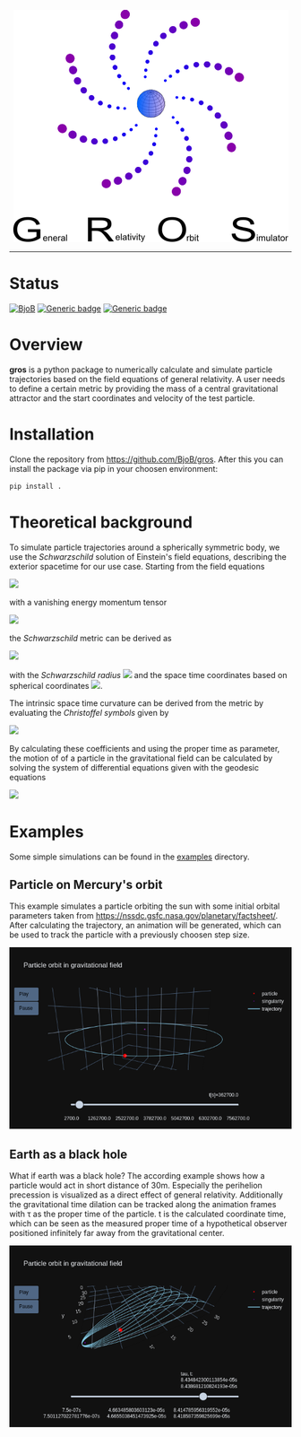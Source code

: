 <p align="center">
  <img src="doc/gros_logo.png">
</p>

-----------------

# Status

<!--[![BjoB](https://circleci.com/gh/BjoB/gros.svg?style=shield)](https://circleci.com/gh/BjoB/gros)-->
<!--[![PyPI Latest Release](https://img.shields.io/pypi/v/gros.svg)](https://pypi.org/project/gros/)-->
[![BjoB](https://img.shields.io/circleci/build/github/BjoB/gros/master.svg?style=flat-square&logo=circleci)](https://circleci.com/gh/BjoB/gros)
[![Generic badge](https://img.shields.io/badge/powered%20by-astropy-blue.svg)](https://img.shields.io/badge/powered--by-astropy-blue)
[![Generic badge](https://img.shields.io/badge/powered%20by-plotly-blue.svg)](https://img.shields.io/badge/powered--by-plotly-blue)

# Overview

**gros** is a python package to numerically calculate and simulate particle trajectories based on the field equations of general relativity. A user needs to define a certain metric by providing the mass of a central gravitational attractor and the start coordinates and velocity of the test particle.

# Installation

Clone the repository from <https://github.com/BjoB/gros>. After this you can install the package via pip in your choosen environment:

```sh
pip install .
```

# Theoretical background

To simulate particle trajectories around a spherically symmetric body, we use the *Schwarzschild* solution of Einstein's field equations, describing the exterior spacetime for our use case. Starting from the field equations 

<img src="https://render.githubusercontent.com/render/math?math=\large R_{\mu\nu}-\frac{1}{2}g_{\mu\nu}R=\frac{8\pi%20G}{c^4}T_{\mu\nu}">

with a vanishing energy momentum tensor 

<img src="https://render.githubusercontent.com/render/math?math=\large T_{\mu\nu}=0">

the *Schwarzschild* metric can be derived as

<img src="https://render.githubusercontent.com/render/math?math=\large ds^2=g_{\mu\nu}dx^\mu dx^\nu=c^2 (1-\frac{r_s}{r})dt^2-\frac{1}{1-r_s/r}dr^2-r^2d\theta^2-r^2sin^2\theta d\phi^2">

with the *Schwarzschild radius* <img src="https://render.githubusercontent.com/render/math?math=r_s=2GM/c^2"> and the space time coordinates based on spherical coordinates <img src="https://render.githubusercontent.com/render/math?math=(x^0,x^1,x^2,x^3) \mapsto (ct, r,\theta, \phi)">.

The intrinsic space time curvature can be derived from the metric by evaluating the *Christoffel symbols* given by

<img src="https://render.githubusercontent.com/render/math?math=\large \Gamma_{\alpha\nu}^{\beta}=\frac{1}{2}g^{\mu\beta}(\partial_{\alpha}g_{\mu\nu}%2B\partial_{\nu}g_{\mu\alpha}-\partial_\mu g_{\alpha\nu})">

By calculating these coefficients and using the proper time as parameter, the motion of of a particle in the gravitational field can be calculated by solving the system of differential equations given with the geodesic equations

<img src="https://render.githubusercontent.com/render/math?math=\large \frac{dx^\mu}{d\tau}+\Gamma_{\alpha\beta}^{\mu}\frac{dx^\alpha}{d\tau}\frac{dx^\beta}{d\tau}=0">

# Examples

Some simple simulations can be found in the [examples](https://github.com/BjoB/gros/tree/master/src/gros/examples) directory.

## Particle on Mercury's orbit

This example simulates a particle orbiting the sun with some initial orbital parameters taken from <https://nssdc.gsfc.nasa.gov/planetary/factsheet/>. After calculating the trajectory, an animation will be generated, which can be used to track the particle with a previously choosen step size.

<p align="center">
  <img src="doc/mercury_plot.png">
</p>

## Earth as a black hole

What if earth was a black hole? The according example shows how a particle would act in short distance of 30m. Especially the perihelion precession is visualized as a direct effect of general relativity. Additionally the gravitational time dilation can be tracked along the animation frames with τ as the proper time of the particle. t is the calculated coordinate time, which can be seen as the measured proper time of a hypothetical observer positioned infinitely far away from the gravitational center.

<p align="center">
  <img src="doc/earth_black_hole_animation_zoomed.png">
</p>
